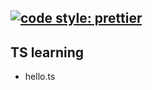 ## [![code style: prettier](https://img.shields.io/badge/code_style-prettier-10de6e.svg?style=flat-square)](https://github.com/prettier/prettier)

## TS learning

* hello.ts
